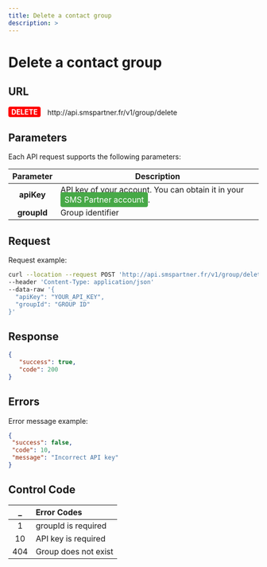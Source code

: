 ```yaml
---
title: Delete a contact group
description: >
---
```

# Delete a contact group


## URL

<div>
  <div style="background-color: red; color: white;  display: inline-block; padding: 2px 6px; font-weight: bold; border-radius: 4px;">DELETE</div> 
  <span style=" display: inline-block; vertical-align: middle; margin-left: 10px;">  http://api.smspartner.fr/v1/group/delete</span>
</div>




## Parameters

Each API request supports the following parameters:
           
| Parameter       | Description |
|:-----------------:|-------------| 
| **apiKey**      | API key of your account. You can obtain it in your <a href="https://my.smspartner.fr/connexion" style="background-color: #47a947; color: white; padding: 5px 8px; text-decoration: none; border-radius: 4px;">SMS Partner account</a>. |
| **groupId** |Group identifier| 





## Request

Request example:

``` bash
curl --location --request POST 'http://api.smspartner.fr/v1/group/delete' 
--header 'Content-Type: application/json' 
--data-raw '{
  "apiKey": "YOUR_API_KEY",
  "groupId": "GROUP ID"
}'

```
 ## Response
``` json   
{
   "success": true,
   "code": 200
}
``` 



## Errors
Error message example:
 ``` json
{ 
  "success": false, 
  "code": 10, 
  "message": "Incorrect API key" 
}

```
 
 ## Control Code

| _  | Error Codes |
| :---------------: |:---------------|
|1 | groupId is required |
|10 | API key is required |
|404 | Group does not exist |

 <br>


